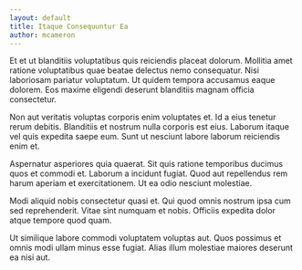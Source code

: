 ```yaml
---
layout: default
title: Itaque Consequuntur Ea
author: mcameron
---
```


Et et ut blanditiis voluptatibus quis reiciendis placeat dolorum. Mollitia amet ratione voluptatibus quae beatae delectus nemo consequatur. Nisi laboriosam pariatur voluptatum. Ut quidem tempora accusamus eaque dolorem. Eos maxime eligendi deserunt blanditiis magnam officia consectetur.

Non aut veritatis voluptas corporis enim voluptates et. Id a eius tenetur rerum debitis. Blanditiis et nostrum nulla corporis est eius. Laborum itaque vel quis expedita saepe eum. Sunt ut nesciunt labore laborum reiciendis enim et.

Aspernatur asperiores quia quaerat. Sit quis ratione temporibus ducimus quos et commodi et. Laborum a incidunt fugiat. Quod aut repellendus rem harum aperiam et exercitationem. Ut ea odio nesciunt molestiae.

Modi aliquid nobis consectetur quasi et. Qui quod omnis nostrum ipsa cum sed reprehenderit. Vitae sint numquam et nobis. Officiis expedita dolor atque tempore quod quam.

Ut similique labore commodi voluptatem voluptas aut. Quos possimus et omnis modi ullam minus esse fugiat. Alias illum molestiae maiores deserunt ea nisi aut.
